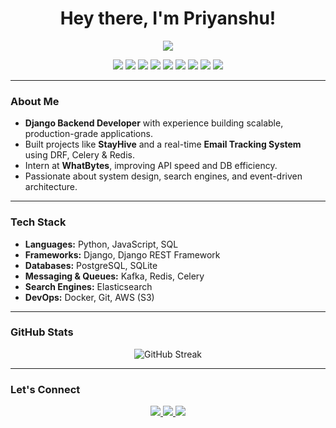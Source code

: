 <h1 align="center">Hey there, I'm Priyanshu!</h1>
<p align="center">
  <img src="https://readme-typing-svg.herokuapp.com?lines=Backend+Engineer;Django+DRF+Expert;Celery+%26+Redis+Lover;Kafka+%7C+Elasticsearch+%7C+Docker+Fan;Always+Learning+%F0%9F%92%AB&center=true&width=500&height=45">
</p>

<p align="center">
  <img src="https://img.shields.io/badge/Python-3776AB?style=for-the-badge&logo=python&logoColor=white"/>
  <img src="https://img.shields.io/badge/Django-092E20?style=for-the-badge&logo=django&logoColor=white"/>
  <img src="https://img.shields.io/badge/DRF-black?style=for-the-badge&logo=django&logoColor=red"/>
  <img src="https://img.shields.io/badge/PostgreSQL-316192?style=for-the-badge&logo=postgresql&logoColor=white"/>
  <img src="https://img.shields.io/badge/Redis-DC382D?style=for-the-badge&logo=redis&logoColor=white"/>
  <img src="https://img.shields.io/badge/Celery-37814A?style=for-the-badge&logo=celery&logoColor=white"/>
  <img src="https://img.shields.io/badge/Kafka-231F20?style=for-the-badge&logo=apachekafka&logoColor=white"/>
  <img src="https://img.shields.io/badge/Elasticsearch-005571?style=for-the-badge&logo=elasticsearch&logoColor=white"/>
  <img src="https://img.shields.io/badge/Docker-2496ED?style=for-the-badge&logo=docker&logoColor=white"/>
</p>

---

### **About Me**

- **Django Backend Developer** with experience building scalable, production-grade applications.
- Built projects like **StayHive** and a real-time **Email Tracking System** using DRF, Celery & Redis.
- Intern at **WhatBytes**, improving API speed and DB efficiency.
- Passionate about system design, search engines, and event-driven architecture.

---

### **Tech Stack**

- **Languages:** Python, JavaScript, SQL  
- **Frameworks:** Django, Django REST Framework  
- **Databases:** PostgreSQL, SQLite  
- **Messaging & Queues:** Kafka, Redis, Celery  
- **Search Engines:** Elasticsearch  
- **DevOps:** Docker, Git, AWS (S3)

---

### **GitHub Stats**

<p align="center">
  <img src="https://github-readme-streak-stats.herokuapp.com/?user=priyanshu69code&theme=default" alt="GitHub Streak"/>
</p>

---

### **Let's Connect**

<p align="center">
  <a href="https://www.linkedin.com/in/priyanshukumar69" target="_blank">
    <img src="https://img.shields.io/badge/LinkedIn-blue?style=for-the-badge&logo=linkedin&logoColor=white"/>
  </a>
  <a href="mailto:kumarpriyanshu.py@gmail.com">
    <img src="https://img.shields.io/badge/Email-D14836?style=for-the-badge&logo=gmail&logoColor=white"/>
  </a>
  <a href="https://github.com/priyanshu69code" target="_blank">
    <img src="https://img.shields.io/badge/GitHub-000000?style=for-the-badge&logo=github&logoColor=white"/>
  </a>
</p>
